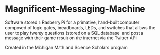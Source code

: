 # Magnificent-Messaging-Machine
Software stored a Rasberry Pi for a primative, hand-built computer composed of logic gates, breadboards, LEDs, and switches that allows the user to play twenty questions (stored on a SQL database) and post a message with their game result on the internet via the Twitter API

Created in the Michigan Math and Science Scholars program
